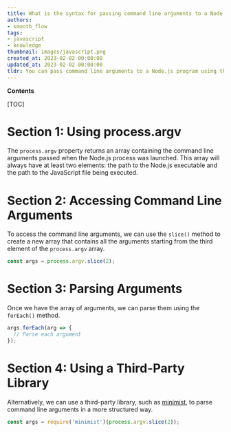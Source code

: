 ```yaml
---
title: What is the syntax for passing command line arguments to a Node.js program?
authors:
- smooth_flow
tags:
- javascript
- knowledge
thumbnail: images/javascript.png
created_at: 2023-02-02 00:00:00
updated_at: 2023-02-02 00:00:00
tldr: You can pass command line arguments to a Node.js program using the process.argv array.
---
```


**Contents**

[TOC]

# Section 1: Using process.argv

The `process.argv` property returns an array containing the command line arguments passed when the Node.js process was launched. This array will always have at least two elements: the path to the Node.js executable and the path to the JavaScript file being executed. 

# Section 2: Accessing Command Line Arguments

To access the command line arguments, we can use the `slice()` method to create a new array that contains all the arguments starting from the third element of the `process.argv` array. 

```javascript
const args = process.argv.slice(2);
```

# Section 3: Parsing Arguments

Once we have the array of arguments, we can parse them using the `forEach()` method. 

```javascript
args.forEach(arg => {
  // Parse each argument
});
```

# Section 4: Using a Third-Party Library

Alternatively, we can use a third-party library, such as [minimist](https://www.npmjs.com/package/minimist), to parse command line arguments in a more structured way. 

```javascript
const args = require('minimist')(process.argv.slice(2));
```
